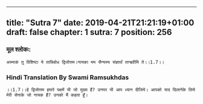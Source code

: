
---
title: "Sutra 7"
date: 2019-04-21T21:21:19+01:00
draft: false
chapter: 1
sutra: 7
position: 256
---
### मूल श्लोकः:
```
अस्माकं तु विशिष्टा ये तान्निबोध द्विजोत्तम।नायका मम सैन्यस्य संज्ञार्थं तान्ब्रवीमि ते।।1.7।।

```

### Hindi Translation By Swami Ramsukhdas
```
।।1.7।।हे द्विजोत्तम हमारे पक्षमें भी जो मुख्य हैं? उनपर भी आप ध्यान दीजिये। आपको याद दिलानेके लिये मेरी सेनाके जो नायक हैं? उनको मैं कहता हूँ।

```

